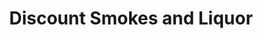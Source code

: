 ---
title: "Discount Smokes and Liquor"
url: /kansas-city/discount-smokes-and-liquor-north-antioch-road/
shop: alcohol
---